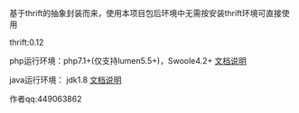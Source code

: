 基于thrift的抽象封装而来，使用本项目包后环境中无需按安装thrift环境可直接使用

thrift:0.12

php运行环境：php7.1+(仅支持lumen5.5+)，Swoole4.2+    [文档说明](src/php/README.md)

java运行环境： jdk1.8     [文档说明](src/java/README.md)
    
    
作者qq:449063862
